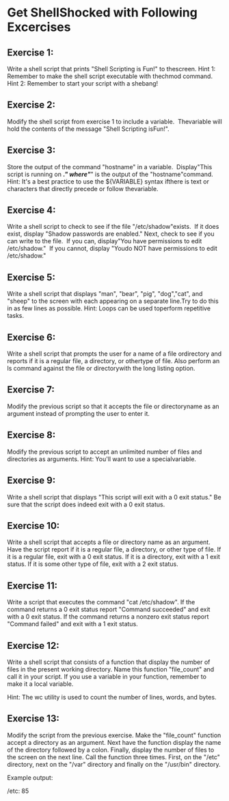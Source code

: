# Get ShellShocked with Following Excercises

## Exercise​ ​1:
Write​ ​a​ ​shell​ ​script​ ​that​ ​prints​ ​"Shell​ ​Scripting​ ​is​ ​Fun!"​ ​to​ ​the​ ​screen. Hint​ ​1:
Remember​ ​to​ ​make​ ​the​ ​shell​ ​script​ ​executable​ ​with​ ​the​ ​chmod​ ​command. Hint​ ​2:
Remember​ ​to​ ​start​ ​your​ ​script​ ​with​ ​a​ ​shebang!

## Exercise​ ​2:
Modify​ ​the​ ​shell​ ​script​ ​from​ ​exercise​ ​1​ ​to​ ​include​ ​a​ ​variable.​ ​​ ​The​ ​variable​ ​will​ ​hold​ ​the​ ​contents of​ ​the​ ​message​ ​"Shell​ ​Scripting​ ​is​ ​Fun!".

## Exercise​ ​3:
Store​ ​the​ ​output​ ​of​ ​the​ ​command​ ​"hostname"​ ​in​ ​a​ ​variable.​ ​​ ​Display​ ​"This​ ​script​ ​is​ ​running​ ​on
_______."​ ​where​ ​"_______"​ ​is​ ​the​ ​output​ ​of​ ​the​ ​"hostname"​ ​command.
Hint:
It's​ ​a​ ​best​ ​practice​ ​to​ ​use​ ​the​ ​${VARIABLE}​ ​syntax​ ​if​ ​there​ ​is​ ​text​ ​or​ ​characters​ ​that​ ​directly precede​ ​or​ ​follow​ ​the​ ​variable.

## Exercise​ ​4:
Write​ ​a​ ​shell​ ​script​ ​to​ ​check​ ​to​ ​see​ ​if​ ​the​ ​file​ ​"/etc/shadow"​ ​exists.​ ​​ ​If​ ​it​ ​does​ ​exist,​ ​display "Shadow​ ​passwords​ ​are​ ​enabled."​ ​​ ​Next,​ ​check​ ​to​ ​see​ ​if​ ​you​ ​can​ ​write​ ​to​ ​the​ ​file.​ ​​ ​If​ ​you​ ​can, display​ ​"You​ ​have​ ​permissions​ ​to​ ​edit​ ​/etc/shadow."​ ​​ ​If​ ​you​ ​cannot,​ ​display​ ​"You​ ​do​ ​NOT​ ​have permissions​ ​to​ ​edit​ ​/etc/shadow."
 
## Exercise​ ​5:
Write​ ​a​ ​shell​ ​script​ ​that​ ​displays​ ​"man",​ ​"bear",​ ​"pig",​ ​"dog",​ ​"cat",​ ​and​ ​"sheep"​ ​to​ ​the​ ​screen​ ​with
each​ ​appearing​ ​on​ ​a​ ​separate​ ​line.​ ​​ ​Try​ ​to​ ​do​ ​this​ ​in​ ​as​ ​few​ ​lines​ ​as​ ​possible. Hint:​ ​Loops​ ​can​ ​be​ ​used​ ​to​ ​perform​ ​repetitive​ ​tasks.

## Exercise​ ​6:
Write​ ​a​ ​shell​ ​script​ ​that​ ​prompts​ ​the​ ​user​ ​for​ ​a​ ​name​ ​of​ ​a​ ​file​ ​or​ ​directory​ ​and​ ​reports​ ​if​ ​it​ ​is​ ​a regular​ ​file,​ ​a​ ​directory,​ ​or​ ​other​ ​type​ ​of​ ​file.
Also​ ​perform​ ​an​ ​ls​ ​command​ ​against​ ​the​ ​file​ ​or​ ​directory​ ​with​ ​the​ ​long​ ​listing​ ​option.

## Exercise​ ​7:
Modify​ ​the​ ​previous​ ​script​ ​so​ ​that​ ​it​ ​accepts​ ​the​ ​file​ ​or​ ​directory​ ​name​ ​as​ ​an​ ​argument​ ​instead​ ​of
prompting​ ​the​ ​user​ ​to​ ​enter​ ​it. 

## Exercise​ ​8:
Modify​ ​the​ ​previous​ ​script​ ​to​ ​accept​ ​an​ ​unlimited​ ​number​ ​of​ ​files​ ​and​ ​directories​ ​as​ ​arguments. Hint:​ ​You'll​ ​want​ ​to​ ​use​ ​a​ ​special​ ​variable.

## Exercise 9:
Write a shell script that displays "This script will exit with a 0 exit status." Be sure that the script does indeed exit with a 0 exit status.

## Exercise 10:
Write a shell script that accepts a file or directory name as an argument. Have the script report if it is a regular file, a directory, or other type of file. If it is a regular file, exit with a 0 exit status. If it is a directory, exit with a 1 exit status. If it is some other type of file, exit with a 2 exit status.

## Exercise 11:
Write a script that executes the command "cat /etc/shadow". If the command returns a 0 exit status report "Command succeeded" and exit with a 0 exit status. If the command returns a non­zero exit status report "Command failed" and exit with a 1 exit status.

## Exercise 12:
Write a shell script that consists of a function that display the number of files in the present working directory.
Name this function "file_count" and call it in your script.
If you use a variable in your function, remember to make it a local variable.

Hint: The wc utility is used to count the number of lines, words, and bytes. 

## Exercise 13:
Modify the script from the previous exercise. Make the "file_count" function accept a directory as an argument.
Next have the function display the name of the directory followed by a colon.
Finally, display the number of files to the screen on the next line.
Call the function three times. First, on the "/etc" directory, next on the "/var" directory and finally on the "/usr/bin" directory.

Example output:

/etc:
85